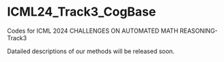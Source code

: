 # ICML24_Track3_CogBase
Codes for ICML 2024 CHALLENGES ON AUTOMATED MATH REASONING-Track3

Datailed descriptions of our methods will be released soon.
